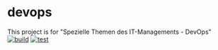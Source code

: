 # devops
This project is for "Spezielle Themen des IT-Managements - DevOps"
<br>
[![build](https://github.com/Yannick-XY/devops/actions/workflows/build.yml/badge.svg)](https://github.com/Yannick-XY/devops/actions/workflows/build.yml)
[![test](https://github.com/Yannick-XY/devops/actions/workflows/test.yml/badge.svg)](https://github.com/Yannick-XY/devops/actions/workflows/test.yml)
